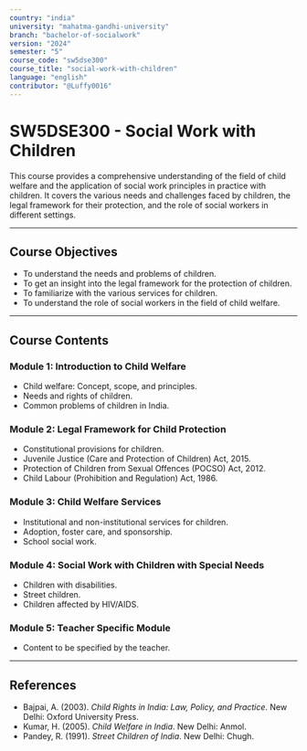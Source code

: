 ```yaml
---
country: "india"
university: "mahatma-gandhi-university"
branch: "bachelor-of-socialwork"
version: "2024"
semester: "5"
course_code: "sw5dse300"
course_title: "social-work-with-children"
language: "english"
contributor: "@Luffy0016"
---
```

# SW5DSE300 - Social Work with Children

This course provides a comprehensive understanding of the field of child welfare and the application of social work principles in practice with children. It covers the various needs and challenges faced by children, the legal framework for their protection, and the role of social workers in different settings.

---
## Course Objectives

* To understand the needs and problems of children.
* To get an insight into the legal framework for the protection of children.
* To familiarize with the various services for children.
* To understand the role of social workers in the field of child welfare.

---
## Course Contents

### Module 1: Introduction to Child Welfare
* Child welfare: Concept, scope, and principles.
* Needs and rights of children.
* Common problems of children in India.

### Module 2: Legal Framework for Child Protection
* Constitutional provisions for children.
* Juvenile Justice (Care and Protection of Children) Act, 2015.
* Protection of Children from Sexual Offences (POCSO) Act, 2012.
* Child Labour (Prohibition and Regulation) Act, 1986.

### Module 3: Child Welfare Services
* Institutional and non-institutional services for children.
* Adoption, foster care, and sponsorship.
* School social work.

### Module 4: Social Work with Children with Special Needs
* Children with disabilities.
* Street children.
* Children affected by HIV/AIDS.

### Module 5: Teacher Specific Module
* Content to be specified by the teacher.

---
## References
* Bajpai, A. (2003). *Child Rights in India: Law, Policy, and Practice*. New Delhi: Oxford University Press.
* Kumar, H. (2005). *Child Welfare in India*. New Delhi: Anmol.
* Pandey, R. (1991). *Street Children of India*. New Delhi: Chugh.